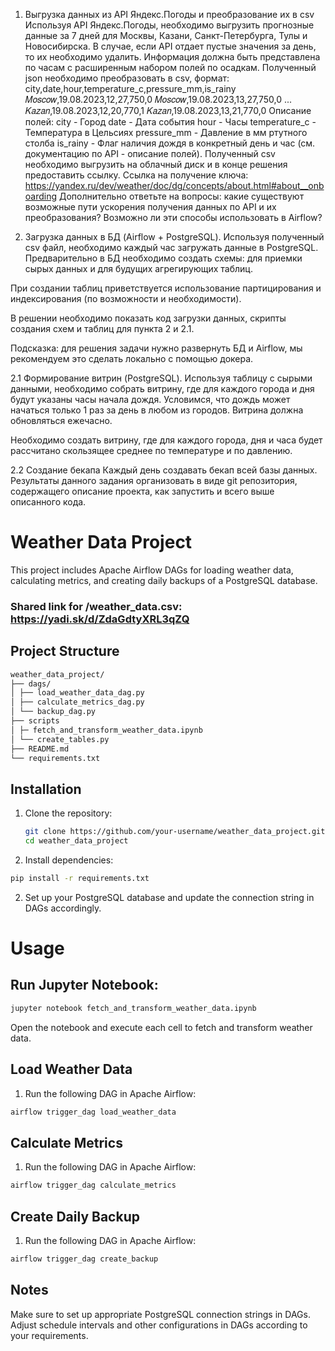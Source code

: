 1. Выгрузка данных из API Яндекс.Погоды и преобразование их в csv
Используя API Яндекс.Погоды, необходимо выгрузить прогнозные данные за 7 дней для Москвы, Казани, Санкт-Петербурга, Тулы и Новосибирска. В случае, если API отдает пустые значения за день, то их необходимо удалить.
Информация должна быть представлена по часам с расширенным набором полей по осадкам.
Полученный json необходимо преобразовать в csv, формат:
city,date,hour,temperature_c,pressure_mm,is_rainy
𝑀𝑜𝑠𝑐𝑜𝑤,19.08.2023,12,27,750,0
𝑀𝑜𝑠𝑐𝑜𝑤,19.08.2023,13,27,750,0
...
𝐾𝑎𝑧𝑎𝑛,19.08.2023,12,20,770,1
𝐾𝑎𝑧𝑎𝑛,19.08.2023,13,21,770,0
Описание полей:
city - Город
date - Дата события
hour - Часы
temperature_c - Температура в Цельсиях
pressure_mm - Давление в мм ртутного столба
is_rainy - Флаг наличия дождя в конкретный день и час (см. документацию по API - описание полей).
Полученный csv необходимо выгрузить на облачный диск и в конце решения предоставить ссылку.
Ссылка на получение ключа: https://yandex.ru/dev/weather/doc/dg/concepts/about.html#about__onboarding
Дополнительно ответьте на вопросы: какие существуют возможные пути ускорения получения данных по API и их преобразования? Возможно ли эти способы использовать в Airflow?


2. Загрузка данных в БД (Airflow + PostgreSQL).
Используя полученный csv файл, необходимо каждый час загружать данные в PostgreSQL. Предварительно в БД необходимо создать схемы: для приемки сырых данных и для будущих агрегирующих таблиц.

При создании таблиц приветствуется использование партицирования и индексирования (по возможности и необходимости).

В решении необходимо показать код загрузки данных, скрипты создания схем и таблиц для пункта 2 и 2.1.

Подсказка: для решения задачи нужно развернуть БД и Airflow, мы рекомендуем это сделать локально с помощью докера.


2.1 Формирование витрин (PostgreSQL).
Используя таблицу с сырыми данными, необходимо собрать витрину, где для каждого города и дня будут указаны часы начала дождя. Условимся, что дождь может начаться только 1 раз за день в любом из городов. Витрина должна обновляться ежечасно.

Необходимо создать витрину, где для каждого города, дня и часа будет рассчитано скользящее среднее по температуре и по давлению.


2.2 Создание бекапа
Каждый день создавать бекап всей базы данных.
Результаты данного задания организовать в виде git репозитория, содержащего описание проекта, как запустить и всего выше описанного кода.


# Weather Data Project

This project includes Apache Airflow DAGs for loading weather data, calculating metrics, and creating daily backups of a PostgreSQL database.

### Shared link for /weather_data.csv: https://yadi.sk/d/ZdaGdtyXRL3qZQ

## Project Structure
 ```bash
weather_data_project/
├── dags/
│ ├── load_weather_data_dag.py
│ ├── calculate_metrics_dag.py
│ └── backup_dag.py
├── scripts
│ ├─ fetch_and_transform_weather_data.ipynb
│ └── create_tables.py
├── README.md
└── requirements.txt
 ```
## Installation

1. Clone the repository:

   ```bash
   git clone https://github.com/your-username/weather_data_project.git
   cd weather_data_project

1.    Install dependencies:
   ```bash
   pip install -r requirements.txt
   ```
2.   Set up your PostgreSQL database and update the connection string in DAGs accordingly.

# Usage

## Run Jupyter Notebook:
```bash
jupyter notebook fetch_and_transform_weather_data.ipynb
```
Open the notebook and execute each cell to fetch and transform weather data.
## Load Weather Data
1. Run the following DAG in Apache Airflow:

 ```bash
airflow trigger_dag load_weather_data
 ```

## Calculate Metrics
1. Run the following DAG in Apache Airflow:

 ```bash
airflow trigger_dag calculate_metrics
 ```

## Create Daily Backup
1. Run the following DAG in Apache Airflow:

 ```bash
airflow trigger_dag create_backup
 ```
## Notes
Make sure to set up appropriate PostgreSQL connection strings in DAGs.
Adjust schedule intervals and other configurations in DAGs according to your requirements. 
